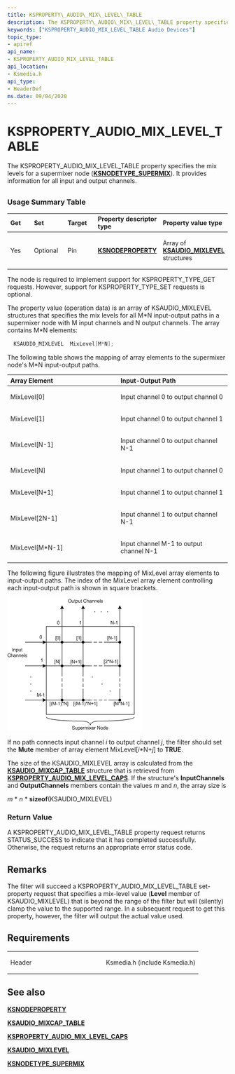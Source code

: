 ```yaml
---
title: KSPROPERTY\_AUDIO\_MIX\_LEVEL\_TABLE
description: The KSPROPERTY\_AUDIO\_MIX\_LEVEL\_TABLE property specifies the mix levels for a supermixer node (KSNODETYPE\_SUPERMIX). It provides information for all input and output channels.
keywords: ["KSPROPERTY_AUDIO_MIX_LEVEL_TABLE Audio Devices"]
topic_type:
- apiref
api_name:
- KSPROPERTY_AUDIO_MIX_LEVEL_TABLE
api_location:
- Ksmedia.h
api_type:
- HeaderDef
ms.date: 09/04/2020
---
```


# KSPROPERTY\_AUDIO\_MIX\_LEVEL\_TABLE


The KSPROPERTY\_AUDIO\_MIX\_LEVEL\_TABLE property specifies the mix levels for a supermixer node ([**KSNODETYPE\_SUPERMIX**](ksnodetype-supermix.md)). It provides information for all input and output channels.

## <span id="ddk_ksproperty_audio_mix_level_table_ks"></span><span id="DDK_KSPROPERTY_AUDIO_MIX_LEVEL_TABLE_KS"></span>


### <span id="Usage_Summary_Table"></span><span id="usage_summary_table"></span><span id="USAGE_SUMMARY_TABLE"></span>Usage Summary Table

<table>
<colgroup>
<col width="20%" />
<col width="20%" />
<col width="20%" />
<col width="20%" />
<col width="20%" />
</colgroup>
<thead>
<tr class="header">
<th align="left">Get</th>
<th align="left">Set</th>
<th align="left">Target</th>
<th align="left">Property descriptor type</th>
<th align="left">Property value type</th>
</tr>
</thead>
<tbody>
<tr class="odd">
<td align="left"><p>Yes</p></td>
<td align="left"><p>Optional</p></td>
<td align="left"><p>Pin</p></td>
<td align="left"><p><a href="/windows-hardware/drivers/ddi/ksmedia/ns-ksmedia-ksnodeproperty" data-raw-source="[&lt;strong&gt;KSNODEPROPERTY&lt;/strong&gt;](/windows-hardware/drivers/ddi/ksmedia/ns-ksmedia-ksnodeproperty)"><strong>KSNODEPROPERTY</strong></a></p></td>
<td align="left"><p>Array of <a href="/windows-hardware/drivers/ddi/ksmedia/ns-ksmedia-ksaudio_mixlevel" data-raw-source="[&lt;strong&gt;KSAUDIO_MIXLEVEL&lt;/strong&gt;](/windows-hardware/drivers/ddi/ksmedia/ns-ksmedia-ksaudio_mixlevel)"><strong>KSAUDIO_MIXLEVEL</strong></a> structures</p></td>
</tr>
</tbody>
</table>

The node is required to implement support for KSPROPERTY\_TYPE_GET requests. However, support for KSPROPERTY\_TYPE\_SET requests is optional.

The property value (operation data) is an array of KSAUDIO\_MIXLEVEL structures that specifies the mix levels for all M\*N input-output paths in a supermixer node with M input channels and N output channels. The array contains M\*N elements:

```cpp
  KSAUDIO_MIXLEVEL  MixLevel[M*N];
```

The following table shows the mapping of array elements to the supermixer node's M\*N input-output paths.

<table>
<colgroup>
<col width="50%" />
<col width="50%" />
</colgroup>
<thead>
<tr class="header">
<th align="left">Array Element</th>
<th align="left">Input-Output Path</th>
</tr>
</thead>
<tbody>
<tr class="odd">
<td align="left"><p>MixLevel[0]</p></td>
<td align="left"><p>Input channel 0 to output channel 0</p></td>
</tr>
<tr class="even">
<td align="left"><p>MixLevel[1]</p></td>
<td align="left"><p>Input channel 0 to output channel 1</p></td>
</tr>
<tr class="odd">
<td align="left"><p>MixLevel[N-1]</p></td>
<td align="left"><p>Input channel 0 to output channel N-1</p></td>
</tr>
<tr class="even">
<td align="left"><p>MixLevel[N]</p></td>
<td align="left"><p>Input channel 1 to output channel 0</p></td>
</tr>
<tr class="odd">
<td align="left"><p>MixLevel[N+1]</p></td>
<td align="left"><p>Input channel 1 to output channel 1</p></td>
</tr>
<tr class="even">
<td align="left"><p>MixLevel[2N-1]</p></td>
<td align="left"><p>Input channel 1 to output channel N-1</p></td>
</tr>
<tr class="odd">
<td align="left"><p>MixLevel[M*N-1]</p></td>
<td align="left"><p>Input channel M-1 to output channel N-1</p></td>
</tr>
</tbody>
</table>

 

The following figure illustrates the mapping of MixLevel array elements to input-output paths. The index of the MixLevel array element controlling each input-output path is shown in square brackets.

![diagram illustrating the mapping of a supermixer node's mixlevel array elements.](images/supermix.png)

If no path connects input channel *i* to output channel *j*, the filter should set the **Mute** member of array element MixLevel\[*i*\*N+*j*\] to **TRUE**.

The size of the KSAUDIO\_MIXLEVEL array is calculated from the [**KSAUDIO\_MIXCAP\_TABLE**](/windows-hardware/drivers/ddi/ksmedia/ns-ksmedia-ksaudio_mixcap_table) structure that is retrieved from [**KSPROPERTY\_AUDIO\_MIX\_LEVEL\_CAPS**](ksproperty-audio-mix-level-caps.md). If the structure's **InputChannels** and **OutputChannels** members contain the values *m* and *n*, the array size is

*m* \* *n* \* **sizeof**(KSAUDIO\_MIXLEVEL)

### <span id="Return_Value"></span><span id="return_value"></span><span id="RETURN_VALUE"></span>Return Value

A KSPROPERTY\_AUDIO\_MIX\_LEVEL\_TABLE property request returns STATUS\_SUCCESS to indicate that it has completed successfully. Otherwise, the request returns an appropriate error status code.

## Remarks

The filter will succeed a KSPROPERTY\_AUDIO\_MIX\_LEVEL\_TABLE set-property request that specifies a mix-level value (**Level** member of KSAUDIO\_MIXLEVEL) that is beyond the range of the filter but will (silently) clamp the value to the supported range. In a subsequent request to get this property, however, the filter will output the actual value used.

## Requirements

<table>
<colgroup>
<col width="50%" />
<col width="50%" />
</colgroup>
<tbody>
<tr class="odd">
<td align="left"><p>Header</p></td>
<td align="left">Ksmedia.h (include Ksmedia.h)</td>
</tr>
</tbody>
</table>

## <span id="see_also"></span>See also


[**KSNODEPROPERTY**](/windows-hardware/drivers/ddi/ksmedia/ns-ksmedia-ksnodeproperty)

[**KSAUDIO\_MIXCAP\_TABLE**](/windows-hardware/drivers/ddi/ksmedia/ns-ksmedia-ksaudio_mixcap_table)

[**KSPROPERTY\_AUDIO\_MIX\_LEVEL\_CAPS**](ksproperty-audio-mix-level-caps.md)

[**KSAUDIO\_MIXLEVEL**](/windows-hardware/drivers/ddi/ksmedia/ns-ksmedia-ksaudio_mixlevel)

[**KSNODETYPE\_SUPERMIX**](ksnodetype-supermix.md)

